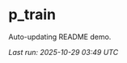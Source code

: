 # p_train

Auto-updating README demo.

<!--START_SECTION:status-->
_Last run: 2025-10-29 03:49 UTC_
<!--END_SECTION:status-->



















































































































































































































































































































































































































































































































































































































































































































































































































































































































































































































































































































































































































































































































































































































































































































































